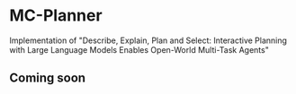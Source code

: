 # MC-Planner
Implementation of "Describe, Explain, Plan and Select: Interactive Planning with Large Language Models Enables Open-World Multi-Task Agents"

## Coming soon
